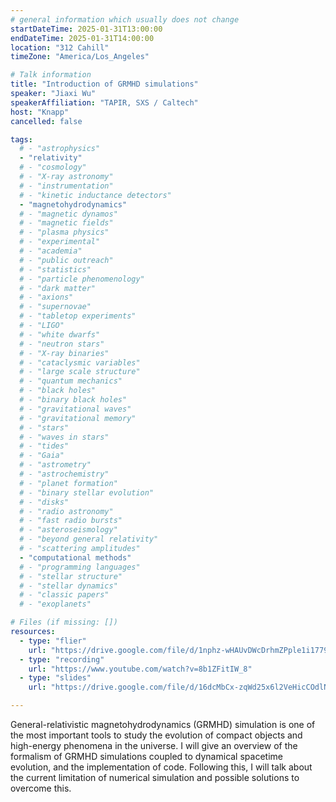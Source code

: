 ```yaml
---
# general information which usually does not change
startDateTime: 2025-01-31T13:00:00
endDateTime: 2025-01-31T14:00:00
location: "312 Cahill"
timeZone: "America/Los_Angeles"

# Talk information
title: "Introduction of GRMHD simulations"
speaker: "Jiaxi Wu"
speakerAffiliation: "TAPIR, SXS / Caltech"
host: "Knapp"
cancelled: false

tags:
  # - "astrophysics"
  - "relativity"
  # - "cosmology"
  # - "X-ray astronomy"
  # - "instrumentation"
  # - "kinetic inductance detectors"
  - "magnetohydrodynamics"
  # - "magnetic dynamos"
  # - "magnetic fields"
  # - "plasma physics"
  # - "experimental"
  # - "academia"
  # - "public outreach"
  # - "statistics"
  # - "particle phenomenology"
  # - "dark matter"
  # - "axions"
  # - "supernovae"
  # - "tabletop experiments"
  # - "LIGO"
  # - "white dwarfs"
  # - "neutron stars"
  # - "X-ray binaries"
  # - "cataclysmic variables"
  # - "large scale structure"
  # - "quantum mechanics"
  # - "black holes"
  # - "binary black holes"
  # - "gravitational waves"
  # - "gravitational memory"
  # - "stars"
  # - "waves in stars"
  # - "tides"
  # - "Gaia"
  # - "astrometry"
  # - "astrochemistry"
  # - "planet formation"
  # - "binary stellar evolution"
  # - "disks"
  # - "radio astronomy"
  # - "fast radio bursts"
  # - "asteroseismology"
  # - "beyond general relativity"
  # - "scattering amplitudes"
  - "computational methods"
  # - "programming languages"
  # - "stellar structure"
  # - "stellar dynamics"
  # - "classic papers"
  # - "exoplanets"

# Files (if missing: [])
resources:
  - type: "flier"
    url: "https://drive.google.com/file/d/1nphz-wHAUvDWcDrhmZPple1i1779lU7n/view?usp=drive_link"
  - type: "recording"
    url: "https://www.youtube.com/watch?v=8b1ZFitIW_8"
  - type: "slides"
    url: "https://drive.google.com/file/d/16dcMbCx-zqWd25x6l2VeHicCOdlN0lMQ/view?usp=drive_link"

---
```


General-relativistic magnetohydrodynamics (GRMHD) simulation is one of the most important tools to study the evolution of compact objects and high-energy phenomena in the universe.
I will give an overview of the formalism of GRMHD simulations coupled to dynamical spacetime evolution, and the implementation of code.
Following this, I will talk about the current limitation of numerical simulation and possible solutions to overcome this.
